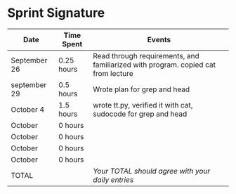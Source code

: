 # Sprint Signature


| Date         | Time Spent | Events                                                      |
|--------------|------------|-------------------------------------------------------------|
| September 26 | 0.25 hours | Read through requirements, and familiarized with program. copied cat from lecture |
| september 29 | 0.5 hours  | Wrote plan for grep and head                                |
| October   4  | 1.5 hours  | wrote tt.py, verified it with cat, sudocode for grep and head                                                 |
| October      | 0 hours    |                                                             |
| October      | 0 hours    |                                                             |
| October      | 0 hours    |                                                             |
| October      | 0 hours    |                                                             |
| TOTAL        |            | *Your TOTAL should agree with your daily entries*           |
